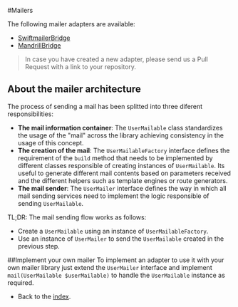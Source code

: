 #Mailers

The following mailer adapters are available:

* [SwiftmailerBridge](https://github.com/BenGorUser/SwiftMailerBridge)
* [MandrillBridge](https://github.com/BenGorUser/MandrillBridge) 

> In case you have created a new adapter, please send us a Pull Request with a link to your repository.

## About the mailer architecture
The process of sending a mail has been splitted into three diferent responsibilities:

* **The mail information container**: The `UserMailable` class standardizes the usage of the "mail" across the library 
achieving consistency in the usage of this concept.
* **The creation of the mail**: The `UserMailableFactory` interface defines the requirement of the `build` method that
needs to be implemented by different classes responsible of creating instances of `UserMailable`. 
Its useful to generate different mail contents based on parameters received and the different helpers such as template 
engines or route generators.
* **The mail sender**: The `UserMailer` interface defines the way in which all mail sending services need to implement
the logic responsible of sending `UserMailable`.

TL;DR: The mail sending flow works as follows:
* Create a `UserMailable` using an instance of `UserMailableFactory`.
* Use an instance of `UserMailer` to send the `UserMailable` created in the previous step.

##Implement your own mailer
To implement an adapter to use it with your own mailer library just extend the `UserMailer` interface and implement
`mail(UserMailable $userMailable)` to handle the `UserMailable` instance as required.

- Back to the [index](index.md).
